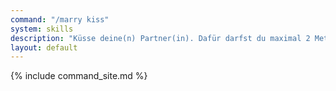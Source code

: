 ```yaml
---
command: "/marry kiss"
system: skills
description: "Küsse deine(n) Partner(in). Dafür darfst du maximal 2 Meter von der Person entfernt sein. Alternativ kannst du die Person Rechtsklicken, während du Shift gedrückt hältst."
layout: default
---
```

{% include command_site.md %}
